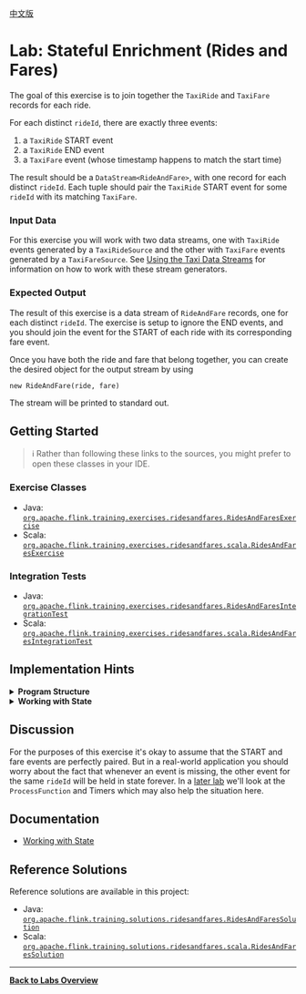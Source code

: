 <!--
Licensed to the Apache Software Foundation (ASF) under one
or more contributor license agreements.  See the NOTICE file
distributed with this work for additional information
regarding copyright ownership.  The ASF licenses this file
to you under the Apache License, Version 2.0 (the
"License"); you may not use this file except in compliance
with the License.  You may obtain a copy of the License at

  http://www.apache.org/licenses/LICENSE-2.0

Unless required by applicable law or agreed to in writing,
software distributed under the License is distributed on an
"AS IS" BASIS, WITHOUT WARRANTIES OR CONDITIONS OF ANY
KIND, either express or implied.  See the License for the
specific language governing permissions and limitations
under the License.
-->

[中文版](./README_zh.md)

# Lab: Stateful Enrichment (Rides and Fares)

The goal of this exercise is to join together the `TaxiRide` and `TaxiFare` records for each ride.

For each distinct `rideId`, there are exactly three events:

1. a `TaxiRide` START event
1. a `TaxiRide` END event
1. a `TaxiFare` event (whose timestamp happens to match the start time)

The result should be a `DataStream<RideAndFare>`, with one record for each distinct `rideId`. Each tuple should pair the `TaxiRide` START event for some `rideId` with its matching `TaxiFare`.

### Input Data

For this exercise you will work with two data streams, one with `TaxiRide` events generated by a `TaxiRideSource` and the other with `TaxiFare` events generated by a `TaxiFareSource`. See [Using the Taxi Data Streams](../README.md#using-the-taxi-data-streams) for information on how to work with these stream generators.

### Expected Output

The result of this exercise is a data stream of `RideAndFare` records, one for each distinct `rideId`. The exercise is setup to ignore the END events, and you should join the event for the START of each ride with its corresponding fare event.

Once you have both the ride and fare that belong together, you can create the desired object for the output stream by using

`new RideAndFare(ride, fare)`

The stream will be printed to standard out.

## Getting Started

> :information_source: Rather than following these links to the sources, you might prefer to open these classes in your IDE.

### Exercise Classes

- Java:  [`org.apache.flink.training.exercises.ridesandfares.RidesAndFaresExercise`](src/main/java/org/apache/flink/training/exercises/ridesandfares/RidesAndFaresExercise.java)
- Scala: [`org.apache.flink.training.exercises.ridesandfares.scala.RidesAndFaresExercise`](src/main/scala/org/apache/flink/training/exercises/ridesandfares/scala/RidesAndFaresExercise.scala)

### Integration Tests

- Java:  [`org.apache.flink.training.exercises.ridesandfares.RidesAndFaresIntegrationTest`](src/test/java/org/apache/flink/training/exercises/ridesandfares/RidesAndFaresIntegrationTest.java)
- Scala: [`org.apache.flink.training.exercises.ridesandfares.scala.RidesAndFaresIntegrationTest`](src/test/scala/org/apache/flink/training/exercises/ridesandfares/scala/RidesAndFaresIntegrationTest.scala)

## Implementation Hints

<details>
<summary><strong>Program Structure</strong></summary>

You can use a `RichCoFlatMap` to implement this join operation. Note that you have no control over the order of arrival of the ride and fare records for each rideId, so you'll need to be prepared to store either piece of information until the matching info arrives, at which point you can emit a `RideAndFare` joining the two records together.
</details>

<details>
<summary><strong>Working with State</strong></summary>

You should be using Flink's managed, keyed state to buffer the data that is being held until the matching event arrives. And be sure to clear the state once it is no longer needed.
</details>

## Discussion

For the purposes of this exercise it's okay to assume that the START and fare events are perfectly paired. But in a real-world application you should worry about the fact that whenever an event is missing, the other event for the same `rideId` will be held in state forever. In a [later lab](../long-ride-alerts) we'll look at the `ProcessFunction` and Timers which may also help the situation here.

## Documentation

- [Working with State](https://nightlies.apache.org/flink/flink-docs-stable/docs/dev/datastream/fault-tolerance/state)

## Reference Solutions

Reference solutions are available in this project:

- Java:  [`org.apache.flink.training.solutions.ridesandfares.RidesAndFaresSolution`](src/solution/java/org/apache/flink/training/solutions/ridesandfares/RidesAndFaresSolution.java)
- Scala: [`org.apache.flink.training.solutions.ridesandfares.scala.RidesAndFaresSolution`](src/solution/scala/org/apache/flink/training/solutions/ridesandfares/scala/RidesAndFaresSolution.scala)

-----

[**Back to Labs Overview**](../README.md#lab-exercises)
